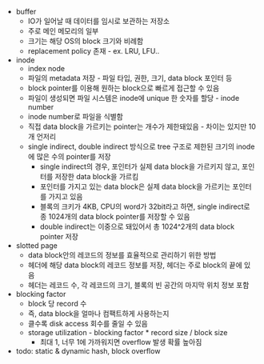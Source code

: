 * buffer
  * IO가 일어날 때 데이터를 임시로 보관하는 저장소
  * 주로 메인 메모리의 일부
  * 크기는 해당 OS의 block 크기와 비례함
  * replacement policy 존재 - ex. LRU, LFU..
* inode
  * index node
  * 파일의 metadata 저장 - 파일 타입, 권한, 크기, data block 포인터 등
  * block pointer를 이용해 원하는 block으로 빠르게 접근할 수 있음
  * 파일이 생성되면 파일 시스템은 inode에 unique 한 숫자를 할당 - inode number
  * inode number로 파일을 식별함
  * 직접 data block을 가르키는 pointer는 개수가 제한돼있음 - 차이는 있지만 10개 언저리
  * single indirect, double indirect 방식으로 tree 구조로 제한된 크기의 inode에 많은 수의 pointer를 저장
    * single indirect의 경우, 포인터가 실제 data block을 가르키지 않고, 포인터를 저장한 data block을 가르킴
    * 포인터를 가지고 있는 data block은 실제 data block을 가르키는 포인터를 가지고 있음
    * 블록의 크키가 4KB, CPU의 word가 32bit라고 하면, single indirect로 종 1024개의 data block pointer를 저장할 수 있음
    * double indirect는 이중으로 돼있어서 총 1024^2개의 data block pointer 저장
* slotted page
  * data block안의 레코드의 정보를 효율적으로 관리하기 위한 방법
  * 헤더에 해당 data block의 레코드 정보를 저장, 헤더는 주로 block의 끝에 있음
  * 헤더는 레코드 수, 각 레코드의 크기, 블록의 빈 공간의 마지막 위치 정보 포함
* blocking factor
  * block 당 record 수
  * 즉, data block을 얼마나 컴팩트하게 사용하는지
  * 클수록 disk access 회수를 줄일 수 있음
  * storage utilization - blocking factor * record size / block size
    * 최대 1, 너무 1에 가까워지면 overflow 발생 확률 높아짐
* todo: static & dynamic hash, block overflow